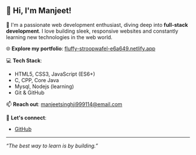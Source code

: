 <h2>👋 Hi, I'm Manjeet!</h2>

🚀 I'm a passionate web development enthusiast, diving deep into **full-stack development**. I love building sleek, responsive websites and constantly learning new technologies in the web world.

🌐 **Explore my portfolio**: [fluffy-stroopwafel-e6a649.netlify.app](https://fluffy-stroopwafel-e6a649.netlify.app)

💻 **Tech Stack**:
- HTML5, CSS3, JavaScript (ES6+)
- C, CPP, Core Java
- Mysql, Nodejs (learning)
- Git & GitHub

📫 **Reach out**: [manjeetsinghji999114@email.com](mailto:manjeetsinghji999114@email.com)

🔗 **Let's connect**:
- [GitHub](https://github.com/manjeetrajput404) <!-- Optional if it's already obvious -->

---

_“The best way to learn is by building.”_

